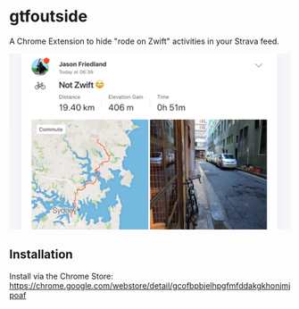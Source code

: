 # gtfoutside

A Chrome Extension to hide "rode on Zwift" activities in your Strava feed. 

![Screenshot](https://raw.githubusercontent.com/jasonfriedland/gtfoutside/master/screenshot-1280x800.png)

## Installation

Install via the Chrome Store: https://chrome.google.com/webstore/detail/gcofbpbjelhpgfmfddakgkhonjmjpoaf
